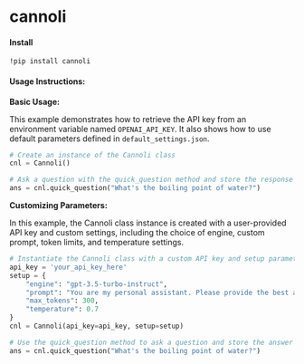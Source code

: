 # cannoli

#### Install

`!pip install cannoli`

#### Usage Instructions:

**Basic Usage:**

This example demonstrates how to retrieve the API key from an environment variable named `OPENAI_API_KEY`. It also shows how to use default parameters defined in `default_settings.json`.

```python
# Create an instance of the Cannoli class
cnl = Cannoli()

# Ask a question with the quick_question method and store the response in 'ans'
ans = cnl.quick_question("What's the boiling point of water?")
```

**Customizing Parameters:**

In this example, the Cannoli class instance is created with a user-provided API key and custom settings, including the choice of engine, custom prompt, token limits, and temperature settings.

```python
# Instantiate the Cannoli class with a custom API key and setup parameters
api_key = 'your_api_key_here'
setup = {
    "engine": "gpt-3.5-turbo-instruct",
    "prompt": "You are my personal assistant. Please provide the best answer you can.",
    "max_tokens": 300,
    "temperature": 0.7
}
cnl = Cannoli(api_key=api_key, setup=setup)

# Use the quick_question method to ask a question and store the answer in 'ans'
ans = cnl.quick_question("What's the boiling point of water?")
```
